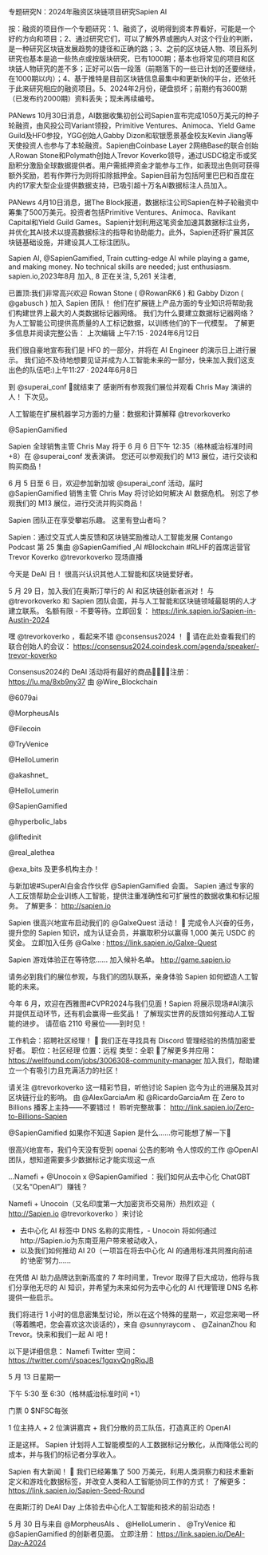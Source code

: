 专题研究N：2024年融资区块链项目研究Sapien AI


按：融资的项目作一个专题研究：1、融资了，说明得到资本界看好，可能是一个好的方向和项目；2、通过研究它们，可以了解外界或圈内人对这个行业的判断，是一种研究区块链发展趋势的捷径和正确的路；3、之前的区块链人物、项目系列研究也基本是追一些热点或按版块研究，已有1000期；基本也将常见的项目和区块链人物研究的差不多；正好可以告一段落（前期落下的一些已计划的还要继续，在1000期以内）；4、基于推特是目前区块链信息最集中和更新快的平台，还依托于此来研究相应的融资项目。5、2024年2月份，硬盘损坏；前期约有3600期（已发布约2000期）资料丢失；现未再续编号。

PANews 10月30日消息，AI数据收集初创公司Sapien宣布完成1050万美元的种子轮融资，由风投公司Variant领投，Primitive Ventures、Animoca、Yield Game Guild及HF0参投，YGG创始人Gabby Dizon和软银愿景基金校友Kevin Jiang等天使投资人也参与了本轮融资。Sapien由Coinbase Layer 2网络Base的联合创始人Rowan Stone和Polymath创始人Trevor Koverko领导，通过USDC稳定币或奖励积分激励全球数据提供者。用户需抵押资金才能参与工作，如表现出色则可获得额外奖励，若有作弊行为则将扣除抵押金。Sapien目前为包括阿里巴巴和百度在内的17家大型企业提供数据支持，已吸引超十万名AI数据标注人员加入。


PANews 4月10日消息，据The Block报道，数据标注公司Sapien在种子轮融资中筹集了500万美元。投资者包括Primitive Ventures、Animoca、Ravikant Capital和Yield Guild Games。Sapien计划利用这笔资金加速其数据标注业务，并优化其AI技术以提高数据标注的指导和协助能力。此外，Sapien还将扩展其区块链基础设施，并建设其人工标注团队。

Sapien AI,
@SapienGamified,
Train cutting-edge AI while playing a game, and making money. 
No technical skills are needed; just enthusiasm. 
sapien.io,2023年8月 加入,
8 正在关注,
5,261 关注者,


已置顶:我们非常高兴欢迎 Rowan Stone ( 
@RowanRK6
 ) 和 Gabby Dizon ( 
@gabusch
 ) 加入 Sapien 团队！
他们在扩展链上产品方面的专业知识将帮助我们构建世界上最大的人类数据标记器网络。
我们为什么要建立数据标记器网络？
为人工智能公司提供高质量的人工标记数据，以训练他们的下一代模型。
了解更多信息并阅读完整公告：
上次编辑
上午7:15 · 2024年6月12日

我们很自豪地宣布我们是 HF0 的一部分，并将在 AI Engineer 的演示日上进行展示。
我们迫不及待地想要见证并成为人工智能未来的一部分，快来加入我们这支出色的队伍吧:)上午11:27 · 2024年6月8日

到
@superai_conf
 🤖就结束了
感谢所有参观我们展位并观看 Chris May 演讲的人！
下次见。

人工智能在扩展机器学习方面的力量：数据和计算解释
@trevorkoverko
 
@SapienGamified


Sapien 全球销售主管 Chris May 将于 6 月 6 日下午 12:35（格林威治标准时间 +8）在
@superai_conf
发表演讲。
您还可以参观我们的 M13 展位，进行交谈和购买商品！

6 月 5 日至 6 日，欢迎参加新加坡
@superai_conf
活动，届时
@SapienGamified
销售主管 Chris May 将讨论如何解决 AI 数据危机。
别忘了参观我们的 M13 展位，进行交流并购买商品！

Sapien 团队正在享受攀岩乐趣。
这里有登山者吗？ 

Sapien：通过交互式人类反馈和区块链奖励推动人工智能发展
Contango Podcast 第 25 集由
@SapienGamified
,AI #Blockchain #RLHF的首席运营官 Trevor Koverko 
@trevorkoverko
现场直播

今天是 DeAI 日！
很高兴认识其他人工智能和区块链爱好者。

5 月 29 日，加入我们在奥斯汀举行的 AI 和区块链创新者派对！
与
@trevorkoverko
和 Sapien 团队会面，并与人工智能和区块链领域最聪明的人才建立联系。
名额有限 - 不要等待。立即回复： https://link.sapien.io/Sapien-in-Austin-2024

嘿
@trevorkoverko
 ，看起来不错
@consensus2024
 ！ 👋
请在此处查看我们的联合创始人的会议： https://consensus2024.coindesk.com/agenda/speaker/-trevor-koverko

Consensus2024的 DeAI 活动将有最好的商品🥇🔥🤌🏼注册： https://lu.ma/8xb9ny37
由
@Wire_Blockchain
 
@6079ai
 
@MorpheusAIs
 
@Filecoin
 
@TryVenice
 
@HelloLumerin
 
@akashnet_
 
@HelloLumerin
 
@SapienGamified
 
@hyperbolic_labs
 
@liftedinit
 
@real_alethea
 
@exa_bits
及更多机构主办！

与新加坡#SuperAI白金合作伙伴
@SapienGamified
会面。
Sapien 通过专家的人工反馈帮助企业训练人工智能，提供注重准确性和可扩展性的数据收集和标记服务。
了解更多： http://sapien.io

Sapien 很高兴地宣布启动我们的
@GalxeQuest
活动！ 🚀
完成令人兴奋的任务，提升您的 Sapien 知识，成为认证会员，并赢取积分以赢得 1,000 美元 USDC 的奖金。
立即加入任务
@Galxe
 : https://link.sapien.io/Galxe-Quest

Sapien 游戏体验正在等待您……
加入候补名单。
http://game.sapien.io

请务必到我们的展位参观，与我们的团队联系，亲身体验 Sapien 如何塑造人工智能的未来。

今年 6 月，欢迎在西雅图#CVPR2024与我们见面！Sapien 将展示现场#AI演示并提供互动环节，还有机会赢得一些奖品！
了解现实世界的反馈如何推动人工智能的进步。
请莅临 2110 号展位——到时见！

工作机会：招聘社区经理！ 🚀
我们正在寻找具有 Discord 管理经验的热情加密爱好者。
职位：社区经理
位置：远程
类型：全职
🔗了解更多并应用： https://wellfound.com/jobs/3006308-community-manager
加入我们，帮助建立一个有吸引力且充满活力的社区！ 

请关注
@trevorkoverko
这一精彩节目，听他讨论 Sapien 迄今为止的进展及其对区块链行业的影响。
由
@AlexGarciaAm
和
@RicardoGarciaAm
在 Zero to Billions 播客上主持——不要错过！
聆听完整故事： http://link.sapien.io/Zero-to-Billions-Sapien

@SapienGamified
如果你不知道 Sapien 是什么……你可能想了解一下🤔

很高兴地宣布，我们今天没有受到 openai 公告的影响
令人惊叹的工作
@OpenAI
团队，想知道需要多少数据标记才能实现这一点

...Namefi + 
@Unocoin
 x 
@SapienGamified
 ：我们如何从去中心化 ChatGBT（又名“OpenAI”）赚钱？

Namefi + Unocoin（又名印度第一大加密货币交易所）热烈欢迎（ http://Sapien.io 
@trevorkoverko
 ）来讨论
- 去中心化 AI 标签中 DNS 名称的实用性，- Unocoin 将如何通过http://Sapien.io为东南亚用户带来被动收入，
- 以及我们如何推动 AI 20（一项旨在将去中心化 AI 的通用标准共同推向前进的‘绝密’努力……

在凭借 AI 助力品牌达到新高度的 7 年时间里，Trevor 取得了巨大成功，他将与我们分享他无尽的 AI 知识，并希望为未来如何为去中心化的 AI 代理管理 DNS 名称提供一些启示。

我们将进行 1 小时的信息密集型讨论，所以在这个特殊的星期一，欢迎您来喝一杯（等着瞧吧，您会喜欢这次谈话的），来自
@sunnyraycom
 、 
@ZainanZhou
和 Trevor。快来和我们一起 AI 吧！

以下是详细信息：
Namefi Twitter 空间： https://twitter.com/i/spaces/1gqxvQngRjqJB

5 月 13 日星期一

下午 5:30 至 6:30（格林威治标准时间 +1）

门票 0 $NFSC每张

1 位主持人 + 2 位演讲嘉宾 + 我们分散的员工队伍，打造真正的 OpenAI

正是这样。
Sapien 计划将人工智能模型的人工数据标记分散化，从而降低公司的成本，并与我们的标记者分享收入。

Sapien 有大新闻！ 🎉
我们已经筹集了 500 万美元，利用人类洞察力和技术重新定义和游戏化数据标签，并改变人类和人工智能协同工作的方式！
了解更多： https://link.sapien.io/Sapien-Seed-Round

在奥斯汀的 DeAI Day 上体验去中心化人工智能和技术的前沿动态！

5 月 30 日与来自
@MorpheusAIs
 、 
@HelloLumerin
 、 
@TryVenice
和
@SapienGamified
的创新者见面。
立即注册： https://link.sapien.io/DeAI-Day-A2024   
